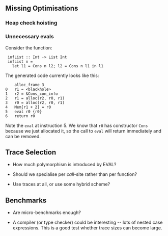 Missing Optimisations
---------------------

### Heap check hoisting

### Unnecessary evals

Consider the function:

     infList :: Int -> List Int
     infList n =
       let l1 = Cons n l2; l2 = Cons n l1 in l1

The generated code currently looks like this:
         
        alloc_frame 3
    0   r1 = <blackhole>
    1   r2 = &Cons_con_info
    2   r1 = alloc(r2, r0, r1)
    3   r0 = alloc(r2, r0, r1)
    4   Mem[r1 + 2] = r0
    5   eval r0 {r0}
    6   return r0
    
Note the `eval` at instruction 5.  We know that `r0` has constructor
`Cons` because we just allocated it, so the call to `eval` will return
immediately and can be removed.


Trace Selection
---------------

  - How much polymorphism is introduced by EVAL?

  - Should we specialise per *call*-site rather than per function?

  - Use traces at all, or use some hybrid scheme?


Benchmarks
----------

  - Are micro-benchmarks enough?

  - A compiler (or type checker) could be interesting -- lots of
    nested case expressions.  This is a good test whether trace sizes
    can become large.
